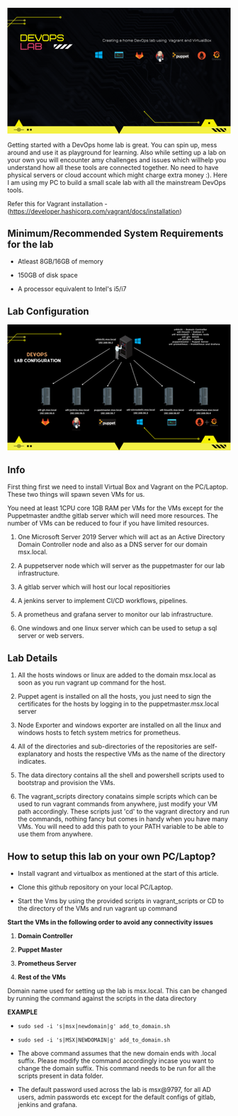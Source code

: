 
![logo](img/devops_logo.png)


Getting started with a DevOps home lab is great. You can spin up, mess around and use it as playground for learning. Also while setting up a lab on your own you will encounter amy challenges and issues which willhelp you understand how all these tools are connected together. No need to have physical servers or cloud account which might charge extra money :). Here I am using my PC to build a small scale lab with all the mainstream DevOps tools.

Refer this for Vagrant installation - (https://developer.hashicorp.com/vagrant/docs/installation)

**Minimum/Recommended System Requirements for the lab**
---

+ Atleast 8GB/16GB of memory


+ 150GB of disk space


+ A processor equivalent to Intel's i5/i7


**Lab Configuration**
---

![logo](img/Lab_Setup.png)


**Info**
---

First thing first we need to install Virtual Box and Vagrant on the PC/Laptop. These two things will spawn seven VMs for us. 


You need at least 1CPU core 1GB RAM per VMs for the VMs except for the Puppetmaster andthe gitlab server which will need more resources. The number of VMs can be reduced to four if you have limited resources.


1. One Microsoft Server 2019 Server which will act as an Active Directory Domain Controller node and also as a DNS server for our domain msx.local. 


2. A puppetserver node which will server as the puppetmaster for our lab infrastructure.


3. A gitlab server which will host our local repositiories


4. A jenkins server to implement CI/CD workflows, pipelines.


5. A prometheus and grafana server to monitor our lab infrastructure.


6. One windows and one linux server which can be used to setup a sql server or web servers.



**Lab Details**
---

1. All the hosts windows or linux are added to the domain msx.local as soon as you run vagrant up command for the host.


2. Puppet agent is installed on all the hosts, you just need to sign the certificates for the hosts by logging in to the puppetmaster.msx.local server


3. Node Exporter and windows exporter are installed on all the linux and windows hosts to fetch system metrics for prometheus.


4. All of the directories and sub-directories of the repositories are self-explanatory and hosts the respective VMs as the name of the directory indicates.


5. The data directory contains all the shell and powershell scripts used to bootstrap and provision the VMs.


6. The vagrant_scripts directory conatains simple scripts which can be used to run vagrant commands from anywhere, just modify your VM path accordingly. These scripts just 'cd' to the vagrant directory and run the commands, nothing fancy but comes in handy when you have many VMs. You will need to add this path to your PATH variable to be able to use them from anywhere.


**How to setup this lab on your own PC/Laptop?**
---

+ Install vagrant and virtualbox as mentioned at the start of this article.


+ Clone this github repository on your local PC/Laptop.


+ Start the Vms by using the provided scripts in vagrant_scripts or CD to the directory of the VMs and run vagrant up command


**Start the VMs in the following order to avoid any connectivity issues**

1. **Domain Controller**

 
2. **Puppet Master** 


3. **Prometheus Server** 


4. **Rest of the VMs**


 Domain name used for setting up the lab is msx.local. This can be changed by running the command against the scripts in the data directory

**EXAMPLE**


+ `sudo sed -i 's|msx|newdomain|g' add_to_domain.sh`


+ `sudo sed -i 's|MSX|NEWDOMAIN|g' add_to_domain.sh`


+ The above command assumes that the new domain ends with .local suffix. Please modify the command accordingly incase you want to change the domain suffix. This command needs to be run for all the scripts present in data folder.


+ The default password used across the lab is msx@9797, for all AD users, admin passwords etc except for the default configs of gitlab, jenkins and grafana.


